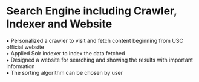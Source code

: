 # Search Engine including Crawler, Indexer and Website
• Personalized a crawler to visit and fetch content beginning from USC official website<br/>
• Applied Solr indexer to index the data fetched<br/>
• Designed a website for searching and showing the results with important information<br/>
• The sorting algorithm can be chosen by user
